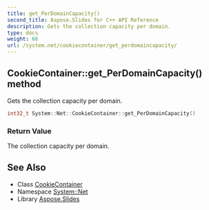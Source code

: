 ```yaml
---
title: get_PerDomainCapacity()
second_title: Aspose.Slides for C++ API Reference
description: Gets the collection capacity per domain.
type: docs
weight: 66
url: /system.net/cookiecontainer/get_perdomaincapacity/
---
```

## CookieContainer::get_PerDomainCapacity() method


Gets the collection capacity per domain.

```cpp
int32_t System::Net::CookieContainer::get_PerDomainCapacity()
```


### Return Value

The collection capacity per domain.

## See Also

* Class [CookieContainer](../)
* Namespace [System::Net](../../)
* Library [Aspose.Slides](../../../)